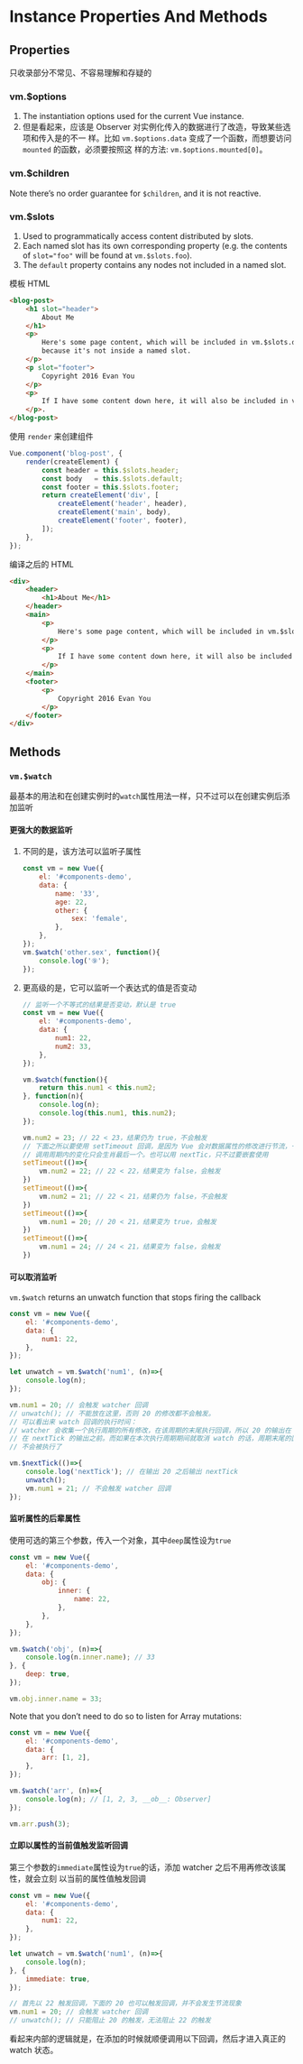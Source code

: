 # Instance Properties And Methods

## Properties
只收录部分不常见、不容易理解和存疑的

### vm.$options
1. The instantiation options used for the current Vue instance.
2. 但是看起来，应该是 Observer 对实例化传入的数据进行了改造，导致某些选项和传入是的不一
样。比如 `vm.$options.data` 变成了一个函数，而想要访问 `mounted` 的函数，必须要按照这
样的方法: `vm.$options.mounted[0]`。


### vm.$children
Note there’s no order guarantee for `$children`, and it is not reactive.


### vm.$slots
1. Used to programmatically access content distributed by slots.
2. Each named slot has its own corresponding property (e.g. the contents of
`slot="foo"` will be found at `vm.$slots.foo`).
3. The `default` property contains any nodes not included in a named slot.

模板 HTML
```html
<blog-post>
    <h1 slot="header">
        About Me
    </h1>
    <p>
        Here's some page content, which will be included in vm.$slots.default,
        because it's not inside a named slot.
    </p>
    <p slot="footer">
        Copyright 2016 Evan You
    </p>
    <p>
        If I have some content down here, it will also be included in vm.$slots.default.
    </p>.
</blog-post>
```

使用 `render` 来创建组件
```js
Vue.component('blog-post', {
    render(createElement) {
        const header = this.$slots.header;
        const body   = this.$slots.default;
        const footer = this.$slots.footer;
        return createElement('div', [
            createElement('header', header),
            createElement('main', body),
            createElement('footer', footer),
        ]);
    },
});
```

编译之后的 HTML
```html
<div>
    <header>
        <h1>About Me</h1>
    </header>
    <main>
        <p>
            Here's some page content, which will be included in vm.$slots.default, because it's not inside a named slot.
        </p>  
        <p>
            If I have some content down here, it will also be included in vm.$slots.default.
        </p>
    </main>
    <footer>
        <p>
            Copyright 2016 Evan You
        </p>
    </footer>
</div>
```


## Methods
### `vm.$watch`
最基本的用法和在创建实例时的`watch`属性用法一样，只不过可以在创建实例后添加监听

#### 更强大的数据监听
1. 不同的是，该方法可以监听子属性
    ```js
    const vm = new Vue({
        el: '#components-demo',
        data: {
            name: '33',
            age: 22,
            other: {
                sex: 'female',
            },
        },
    });
    vm.$watch('other.sex', function(){
        console.log('⑨');
    });
    ```
2. 更高级的是，它可以监听一个表达式的值是否变动
    ```js
    // 监听一个不等式的结果是否变动，默认是 true
    const vm = new Vue({
        el: '#components-demo',
        data: {
            num1: 22,
            num2: 33,
        },
    });

    vm.$watch(function(){
        return this.num1 < this.num2;
    }, function(n){
        console.log(n);
        console.log(this.num1, this.num2);
    });

    vm.num2 = 23; // 22 < 23，结果仍为 true，不会触发
    // 下面之所以要使用 setTimeout 回调，是因为 Vue 会对数据属性的修改进行节流，一个
    // 调用周期内的变化只会生肖最后一个。也可以用 nextTic，只不过要嵌套使用
    setTimeout(()=>{
        vm.num2 = 22; // 22 < 22，结果变为 false，会触发
    })
    setTimeout(()=>{
        vm.num2 = 21; // 22 < 21，结果仍为 false，不会触发
    })
    setTimeout(()=>{
        vm.num1 = 20; // 20 < 21，结果变为 true，会触发
    })
    setTimeout(()=>{
        vm.num1 = 24; // 24 < 21，结果变为 false，会触发
    })
    ```

#### 可以取消监听
`vm.$watch` returns an unwatch function that stops firing the callback
```js
const vm = new Vue({
    el: '#components-demo',
    data: {
        num1: 22,
    },
});

let unwatch = vm.$watch('num1', (n)=>{
    console.log(n);
});

vm.num1 = 20; // 会触发 watcher 回调
// unwatch(); // 不能放在这里，否则 20 的修改都不会触发。
// 可以看出来 watch 回调的执行时间：
// watcher 会收集一个执行周期的所有修改，在该周期的末尾执行回调，所以 20 的输出在
// 在 nextTick 的输出之前。而如果在本次执行周期期间就取消 watch 的话，周期末尾的回调就
// 不会被执行了

vm.$nextTick(()=>{
    console.log('nextTick'); // 在输出 20 之后输出 nextTick
    unwatch();
    vm.num1 = 21; // 不会触发 watcher 回调
});
```

#### 监听属性的后辈属性
使用可选的第三个参数，传入一个对象，其中`deep`属性设为`true`
```js
const vm = new Vue({
    el: '#components-demo',
    data: {
        obj: {
            inner: {
                name: 22,
            },
        },
    },
});

vm.$watch('obj', (n)=>{
    console.log(n.inner.name); // 33
}, {
    deep: true,
});

vm.obj.inner.name = 33;
```

Note that you don’t need to do so to listen for Array mutations:
```js
const vm = new Vue({
    el: '#components-demo',
    data: {
        arr: [1, 2],
    },
});

vm.$watch('arr', (n)=>{
    console.log(n); // [1, 2, 3, __ob__: Observer]
});

vm.arr.push(3);
```

#### 立即以属性的当前值触发监听回调
第三个参数的`immediate`属性设为`true`的话，添加 watcher 之后不用再修改该属性，就会立刻
以当前的属性值触发回调
```js
const vm = new Vue({
    el: '#components-demo',
    data: {
        num1: 22,
    },
});

let unwatch = vm.$watch('num1', (n)=>{
    console.log(n);
}, {
    immediate: true,
});

// 首先以 22 触发回调，下面的 20 也可以触发回调，并不会发生节流现象
vm.num1 = 20; // 会触发 watcher 回调
// unwatch(); // 只能阻止 20 的触发，无法阻止 22 的触发
```
看起来内部的逻辑就是，在添加的时候就顺便调用以下回调，然后才进入真正的 watch 状态。

